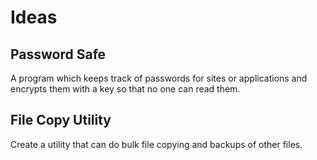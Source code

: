 # Ideas

## Password Safe
A program which keeps track of passwords for sites or applications 
and encrypts them with a key so that no one can read them.

## File Copy Utility
Create a utility that can do bulk file copying and backups of other files.
